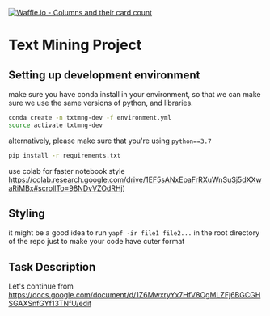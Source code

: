 [![Waffle.io - Columns and their card count](https://badge.waffle.io/robroooh/txt-mng.svg?columns=all)](https://waffle.io/robroooh/txt-mng)


# Text Mining Project

## Setting up development environment

make sure you have conda install in your environment, so that we can make sure we use the same versions of python, and libraries. 

```sh
conda create -n txtmng-dev -f environment.yml
source activate txtmng-dev
```
alternatively, please make sure that you're using `python==3.7`
```sh
pip install -r requirements.txt
```
use colab for faster notebook style
https://colab.research.google.com/drive/1EF5sANxEpaFrRXuWnSuSj5dXXwaRiMBx#scrollTo=98NDvVZOdRHj)

## Styling
it might be a good idea to run `yapf -ir file1 file2...` in the root directory of the repo just to make your code have cuter format

## Task Description 

Let's continue from https://docs.google.com/document/d/1Z6MwxryYx7HfV8OgMLZFj6BGCGHSGAXSnfGYf13TNfU/edit
